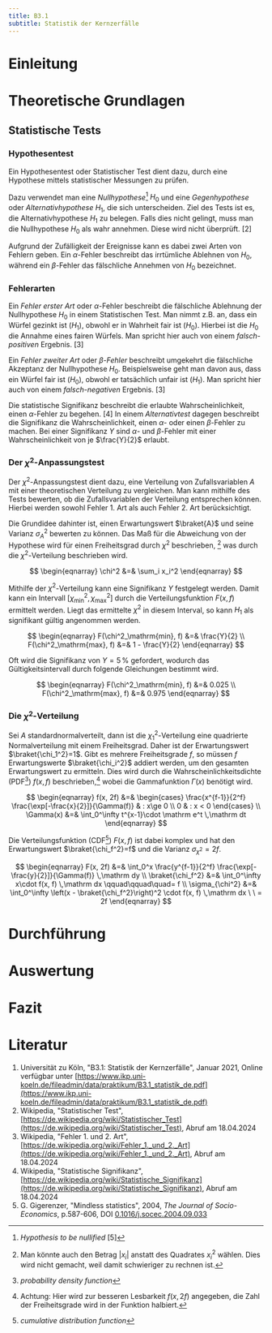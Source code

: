 ```yaml
---
title: B3.1
subtitle: Statistik der Kernzerfälle
---
```

# Einleitung

# Theoretische Grundlagen

## Statistische Tests
### Hypothesentest
Ein Hypothesentest oder Statistischer Test dient dazu, durch eine Hypothese mittels statistischer Messungen zu prüfen.

Dazu verwendet man eine *Nullhypothese*[^1] $H_0$ und eine *Gegenhypothese* oder *Alternativhypothese* $H_1$, die sich unterscheiden. Ziel des Tests ist es, die Alternativhypothese $H_1$ zu belegen. Falls dies nicht gelingt, muss man die Nullhypothese $H_0$ als wahr annehmen. Diese wird nicht überprüft. $[2]$

Aufgrund der Zufälligkeit der Ereignisse kann es dabei zwei Arten von Fehlern geben. Ein $\alpha$-Fehler beschreibt das irrtümliche Ablehnen von $H_0$, während ein $\beta$-Fehler das fälschliche Annehmen von $H_0$ bezeichnet.

[^1]: *Hypothesis to be nullified* $[5]$

### Fehlerarten
Ein *Fehler erster Art* oder $\alpha$-Fehler beschreibt die fälschliche Ablehnung der Nullhypothese $H_0$ in einem Statistischen Test. Man nimmt z.B. an, dass ein Würfel gezinkt ist $(H_1)$, obwohl er in Wahrheit fair ist $(H_0)$. Hierbei ist die $H_0$ die Annahme eines fairen Würfels. Man spricht hier auch von einem *falsch-positiven* Ergebnis. $[3]$

Ein *Fehler zweiter Art* oder *$\beta$-Fehler* beschreibt umgekehrt die fälschliche Akzeptanz der Nullhypothese $H_0$. Beispielsweise geht man davon aus, dass ein Würfel fair ist $(H_0)$, obwohl er tatsächlich unfair ist $(H_1)$. Man spricht hier auch von einem *falsch-negativen* Ergebnis. $[3]$

Die statistische Signifikanz beschreibt die erlaubte Wahrscheinlichkeit, einen $\alpha$-Fehler zu begehen. $[4]$ In einem *Alternativtest* dagegen beschreibt die Signifikanz die Wahrscheinlichkeit, einen $\alpha$- oder einen $\beta$-Fehler zu machen. Bei einer Signifikanz $Y$ sind $\alpha$- und $\beta$-Fehler mit einer Wahrscheinlichkeit von je $\frac{Y}{2}$ erlaubt.

### Der $\chi^2$-Anpassungstest
Der $\chi^2$-Anpassungstest dient dazu, eine Verteilung von Zufallsvariablen $A$ mit einer theoretischen Verteilung zu vergleichen. Man kann mithilfe des Tests bewerten, ob die Zufallsvariablen der Verteilung entsprechen können. Hierbei werden sowohl Fehler 1. Art als auch Fehler 2. Art berücksichtigt.

Die Grundidee dahinter ist, einen Erwartungswert $\braket{A}$ und seine Varianz $\sigma_A^2$ bewerten zu können. Das Maß für die Abweichung von der Hypothese wird für einen Freiheitsgrad durch $\chi^2$ beschrieben, [^2] was durch die $\chi^2$-Verteilung beschrieben wird.

$$
\begin{eqnarray}
	\chi^2 &=& \sum_i x_i^2
\end{eqnarray}
$$

[^2]: Man könnte auch den Betrag $|x_i|$ anstatt des Quadrates $x_i^2$ wählen. Dies wird nicht gemacht, weil damit schwieriger zu rechnen ist.

Mithilfe der $\chi^2$-Verteilung kann eine Signifikanz $Y$ festgelegt werden. Damit kann ein Intervall $[\chi^2_\mathrm{min}, \chi^2_\mathrm{max}]$ durch die Verteilungsfunktion $F(x, f)$ ermittelt werden. Liegt das ermittelte $\chi^2$ in diesem Interval, so kann $H_1$ als signifikant gültig angenommen werden.

$$
\begin{eqnarray}
	F(\chi^2_\mathrm{min}, f) &=& \frac{Y}{2} \\
	F(\chi^2_\mathrm{max}, f) &=& 1 - \frac{Y}{2}
\end{eqnarray}
$$

Oft wird die Signifikanz von $Y=5\,\%$ gefordert, wodurch das Gültigkeitsintervall durch folgende Gleichungen bestimmt wird.

$$
\begin{eqnarray}
	F(\chi^2_\mathrm{min}, f) &=& 0.025 \\
	F(\chi^2_\mathrm{max}, f) &=& 0.975
\end{eqnarray}
$$

### Die $\chi^2$-Verteilung
Sei $A$ standardnormalverteilt, dann ist die $\chi_1^2$-Verteilung eine quadrierte Normalverteilung mit einem Freiheitsgrad. Daher ist der Erwartungswert $\braket{\chi_1^2}=1$. Gibt es mehrere Freiheitsgrade $f$, so müssen $f$ Erwartungswerte $\braket{\chi_i^2}$ addiert werden, um den gesamten Erwartungswert zu ermitteln. Dies wird durch die Wahrscheinlichkeitsdichte (PDF[^3]) $f(x, f)$ beschrieben,[^4] wobei die Gammafunktion $\Gamma(x)$ benötigt wird.

$$
\begin{eqnarray}
	f(x, 2f) &=&
		\begin{cases}
				\frac{x^{f-1}}{2^f}
					\frac{\exp[-\frac{x}{2}]}{\Gamma(f)}
					& : x\ge 0 \\
				0 & : x < 0
		\end{cases} \\
	\Gamma(x) &=& \int_0^\infty t^{x-1}\cdot \mathrm e^t \,\mathrm dt
\end{eqnarray}
$$

Die Verteilungsfunktion (CDF[^5]) $F(x, f)$ ist dabei komplex und hat den Erwartungswert $\braket{\chi_f^2}=f$ und die Varianz $\sigma_{\chi^2}=2f$.

$$
\begin{eqnarray}
	F(x, 2f) &=&
		\int_0^x
			\frac{y^{f-1}}{2^f}
				\frac{\exp[-\frac{y}{2}]}{\Gamma(f)}
			\,\mathrm dy \\
	\braket{\chi_f^2} &=&
		\int_0^\infty x\cdot f(x, f)
			\,\mathrm dx \qquad\qquad\quad= f \\
	\sigma_{\chi^2} &=&
		\int_0^\infty \left(x - \braket{\chi_f^2}\right)^2 \cdot f(x, f)
			\,\mathrm dx \ \ = 2f
\end{eqnarray}
$$

[^3]: *probability density function*
[^4]: Achtung: Hier wird zur besseren Lesbarkeit $f(x, 2f)$ angegeben, die Zahl der Freiheitsgrade wird in der Funktion halbiert.
[^5]: *cumulative distribution function*

# Durchführung

# Auswertung

# Fazit

# Literatur
1. Universität zu Köln, "B3.1: Statistik der Kernzerfälle", Januar 2021, Online verfügbar unter [https://www.ikp.uni-koeln.de/fileadmin/data/praktikum/B3.1_statistik_de.pdf](https://www.ikp.uni-koeln.de/fileadmin/data/praktikum/B3.1_statistik_de.pdf)
2. Wikipedia, "Statistischer Test", [https://de.wikipedia.org/wiki/Statistischer_Test](https://de.wikipedia.org/wiki/Statistischer_Test), Abruf am 18.04.2024
3. Wikipedia, "Fehler 1. und 2. Art", [https://de.wikipedia.org/wiki/Fehler_1._und_2._Art](https://de.wikipedia.org/wiki/Fehler_1._und_2._Art), Abruf am 18.04.2024
4. Wikipedia, "Statistische Signifikanz", [https://de.wikipedia.org/wiki/Statistische_Signifikanz](https://de.wikipedia.org/wiki/Statistische_Signifikanz), Abruf am 18.04.2024
5. G. Gigerenzer, "Mindless statistics", 2004, *The Journal of Socio-Economics*, p.587-606, DOI [0.1016/j.socec.2004.09.033](https://doi.org/10.1016/j.socec.2004.09.033)
